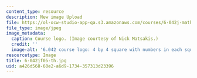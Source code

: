 ```yaml
---
content_type: resource
description: New image Upload
file: https://ol-ocw-studio-app-qa.s3.amazonaws.com/courses/6-042j-mathematics-for-computer-science-fall-2005/a426d56860e2a6d91734357313d23396_6-042jf05-th.jpg
file_type: image/jpeg
image_metadata:
  caption: Course logo. (Image courtesy of Nick Matsakis.)
  credit: ''
  image-alt: '6.042 course logo: 4 by 4 square with numbers in each square.'
resourcetype: Image
title: 6-042jf05-th.jpg
uid: a426d568-60e2-a6d9-1734-357313d23396
---
```

